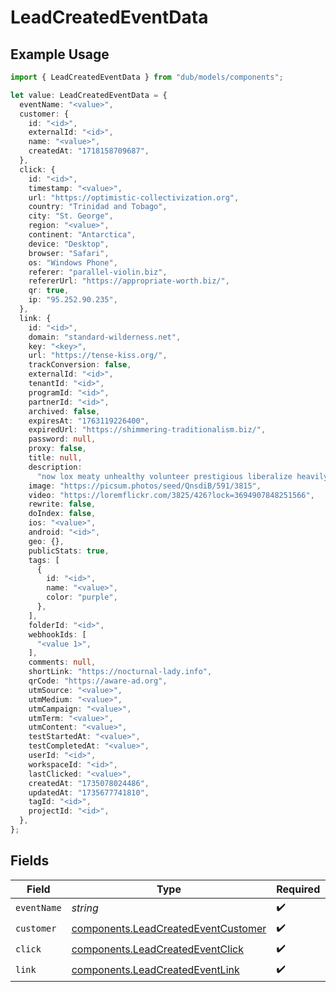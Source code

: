# LeadCreatedEventData

## Example Usage

```typescript
import { LeadCreatedEventData } from "dub/models/components";

let value: LeadCreatedEventData = {
  eventName: "<value>",
  customer: {
    id: "<id>",
    externalId: "<id>",
    name: "<value>",
    createdAt: "1718158709687",
  },
  click: {
    id: "<id>",
    timestamp: "<value>",
    url: "https://optimistic-collectivization.org",
    country: "Trinidad and Tobago",
    city: "St. George",
    region: "<value>",
    continent: "Antarctica",
    device: "Desktop",
    browser: "Safari",
    os: "Windows Phone",
    referer: "parallel-violin.biz",
    refererUrl: "https://appropriate-worth.biz/",
    qr: true,
    ip: "95.252.90.235",
  },
  link: {
    id: "<id>",
    domain: "standard-wilderness.net",
    key: "<key>",
    url: "https://tense-kiss.org/",
    trackConversion: false,
    externalId: "<id>",
    tenantId: "<id>",
    programId: "<id>",
    partnerId: "<id>",
    archived: false,
    expiresAt: "1763119226400",
    expiredUrl: "https://shimmering-traditionalism.biz/",
    password: null,
    proxy: false,
    title: null,
    description:
      "now lox meaty unhealthy volunteer prestigious liberalize heavily abandoned",
    image: "https://picsum.photos/seed/QnsdiB/591/3815",
    video: "https://loremflickr.com/3825/426?lock=3694907848251566",
    rewrite: false,
    doIndex: false,
    ios: "<value>",
    android: "<id>",
    geo: {},
    publicStats: true,
    tags: [
      {
        id: "<id>",
        name: "<value>",
        color: "purple",
      },
    ],
    folderId: "<id>",
    webhookIds: [
      "<value 1>",
    ],
    comments: null,
    shortLink: "https://nocturnal-lady.info",
    qrCode: "https://aware-ad.org",
    utmSource: "<value>",
    utmMedium: "<value>",
    utmCampaign: "<value>",
    utmTerm: "<value>",
    utmContent: "<value>",
    testStartedAt: "<value>",
    testCompletedAt: "<value>",
    userId: "<id>",
    workspaceId: "<id>",
    lastClicked: "<value>",
    createdAt: "1735078024486",
    updatedAt: "1735677741810",
    tagId: "<id>",
    projectId: "<id>",
  },
};
```

## Fields

| Field                                                                                      | Type                                                                                       | Required                                                                                   | Description                                                                                |
| ------------------------------------------------------------------------------------------ | ------------------------------------------------------------------------------------------ | ------------------------------------------------------------------------------------------ | ------------------------------------------------------------------------------------------ |
| `eventName`                                                                                | *string*                                                                                   | :heavy_check_mark:                                                                         | N/A                                                                                        |
| `customer`                                                                                 | [components.LeadCreatedEventCustomer](../../models/components/leadcreatedeventcustomer.md) | :heavy_check_mark:                                                                         | N/A                                                                                        |
| `click`                                                                                    | [components.LeadCreatedEventClick](../../models/components/leadcreatedeventclick.md)       | :heavy_check_mark:                                                                         | N/A                                                                                        |
| `link`                                                                                     | [components.LeadCreatedEventLink](../../models/components/leadcreatedeventlink.md)         | :heavy_check_mark:                                                                         | N/A                                                                                        |